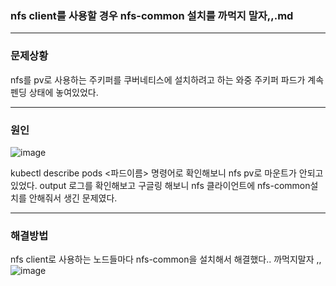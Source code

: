 ### nfs client를 사용할 경우 nfs-common 설치를 까먹지 말자,,.md
---------

### 문제상황

nfs를 pv로 사용하는 주키퍼를 쿠버네티스에 설치하려고 하는 와중 주키퍼 파드가 계속 펜딩 상태에 놓여있었다.

----------

### 원인

![image](https://user-images.githubusercontent.com/58390757/118838886-0383b080-b901-11eb-9c02-d0a870056de8.png)

kubectl describe pods <파드이름> 명령어로 확인해보니 nfs pv로 마운트가 안되고있었다.
output 로그를 확인해보고 구글링 해보니 nfs 클라이언트에 nfs-common설치를 안해줘서 생긴 문제였다.

------------
### 해결방법

nfs client로 사용하는 노드들마다 nfs-common을 설치해서 해결했다..
까먹지말자 ,,
![image](https://user-images.githubusercontent.com/58390757/118839620-9b819a00-b901-11eb-88b9-bdd11c62540f.png)
